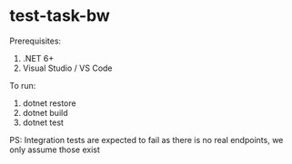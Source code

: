 # test-task-bw
Prerequisites:
1. .NET 6+
2. Visual Studio / VS Code

To run:
1. dotnet restore
2. dotnet build
3. dotnet test

PS: Integration tests are expected to fail as there is no real endpoints, we only assume those exist
